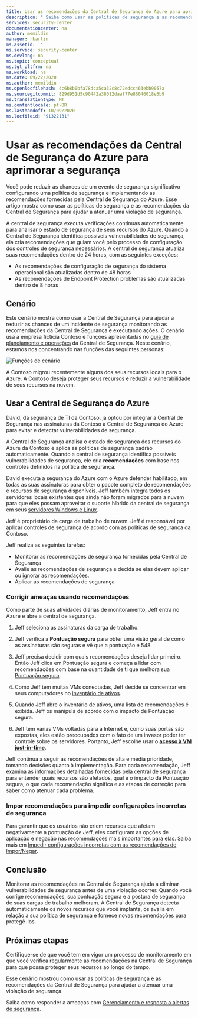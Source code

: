 ```yaml
---
title: Usar as recomendações da Central de Segurança do Azure para aprimorar a segurança | Microsoft Docs
description: " Saiba como usar as políticas de segurança e as recomendações da Central de Segurança do Azure para ajudar a atenuar um ataque de segurança. "
services: security-center
documentationcenter: na
author: memildin
manager: rkarlin
ms.assetid: ''
ms.service: security-center
ms.devlang: na
ms.topic: conceptual
ms.tgt_pltfrm: na
ms.workload: na
ms.date: 09/22/2020
ms.author: memildin
ms.openlocfilehash: 4c6b8b0bfa78dca5ca32c8c72edcc463ebb9057a
ms.sourcegitcommit: 829d951d5c90442a38012daaf77e86046018e5b9
ms.translationtype: MT
ms.contentlocale: pt-BR
ms.lasthandoff: 10/09/2020
ms.locfileid: "91322131"
---
```

# <a name="use-azure-security-center-recommendations-to-enhance-security"></a>Usar as recomendações da Central de Segurança do Azure para aprimorar a segurança

Você pode reduzir as chances de um evento de segurança significativo configurando uma política de segurança e implementando as recomendações fornecidas pela Central de Segurança do Azure. Esse artigo mostra como usar as políticas de segurança e as recomendações da Central de Segurança para ajudar a atenuar uma violação de segurança. 

A central de segurança executa verificações contínuas automaticamente para analisar o estado de segurança de seus recursos do Azure. Quando a Central de Segurança identifica possíveis vulnerabilidades de segurança, ela cria recomendações que guiam você pelo processo de configuração dos controles de segurança necessários. A central de segurança atualiza suas recomendações dentro de 24 horas, com as seguintes exceções:

- As recomendações de configuração de segurança do sistema operacional são atualizadas dentro de 48 horas
- As recomendações de Endpoint Protection problemas são atualizadas dentro de 8 horas

## <a name="scenario"></a>Cenário
Este cenário mostra como usar a Central de Segurança para ajudar a reduzir as chances de um incidente de segurança monitorando as recomendações da Central de Segurança e executando ações. O cenário usa a empresa fictícia Contoso e funções apresentadas no [guia de planejamento e operações](security-center-planning-and-operations-guide.md#security-roles-and-access-controls) da Central de Segurança. Neste cenário, estamos nos concentrando nas funções das seguintes personas:

![Funções de cenário](./media/security-center-using-recommendations/scenario-roles.png)

A Contoso migrou recentemente alguns dos seus recursos locais para o Azure. A Contoso deseja proteger seus recursos e reduzir a vulnerabilidade de seus recursos na nuvem.

## <a name="use-azure-security-center"></a>Usar a Central de Segurança do Azure
David, da segurança de TI da Contoso, já optou por integrar a Central de Segurança nas assinaturas da Contoso à Central de Segurança do Azure para evitar e detectar vulnerabilidades de segurança. 

A Central de Segurança analisa o estado de segurança dos recursos do Azure da Contoso e aplica as políticas de segurança padrão automaticamente. Quando a central de segurança identifica possíveis vulnerabilidades de segurança, ele cria **recomendações** com base nos controles definidos na política de segurança. 

David executa a segurança do Azure com o Azure defender habilitado, em todas as suas assinaturas para obter o pacote completo de recomendações e recursos de segurança disponíveis. Jeff também integra todos os servidores locais existentes que ainda não foram migrados para a nuvem para que eles possam aproveitar o suporte híbrido da central de segurança em seus [servidores Windows e Linux](quickstart-onboard-machines.md).

Jeff é proprietário da carga de trabalho de nuvem. Jeff é responsável por aplicar controles de segurança de acordo com as políticas de segurança da Contoso. 

Jeff realiza as seguintes tarefas:

- Monitorar as recomendações de segurança fornecidas pela Central de Segurança
- Avalie as recomendações de segurança e decida se elas devem aplicar ou ignorar as recomendações.
- Aplicar as recomendações de segurança

### <a name="remediate-threats-using-recommendations"></a>Corrigir ameaças usando recomendações
Como parte de suas atividades diárias de monitoramento, Jeff entra no Azure e abre a central de segurança. 

1. Jeff seleciona as assinaturas da carga de trabalho.

2. Jeff verifica a **Pontuação segura** para obter uma visão geral de como as assinaturas são seguras e vê que a pontuação é 548.

3. Jeff precisa decidir com quais recomendações deseja lidar primeiro. Então Jeff clica em Pontuação segura e começa a lidar com recomendações com base na quantidade de ti que melhora sua [Pontuação segura](secure-score-security-controls.md).

4. Como Jeff tem muitas VMs conectadas, Jeff decide se concentrar em seus computadores no [inventário de ativos](asset-inventory.md).

5. Quando Jeff abre o inventário de ativos, uma lista de recomendações é exibida. Jeff os manipula de acordo com o impacto de Pontuação segura.

6. Jeff tem várias VMs voltadas para a Internet e, como suas portas são expostas, eles estão preocupados com o fato de um invasor poder ter controle sobre os servidores. Portanto, Jeff escolhe usar o [**acesso à VM just-in-time**](security-center-just-in-time.md).

Jeff continua a seguir as recomendações de alta e média prioridade, tomando decisões quanto à implementação. Para cada recomendação, Jeff examina as informações detalhadas fornecidas pela central de segurança para entender quais recursos são afetados, qual é o impacto da Pontuação segura, o que cada recomendação significa e as etapas de correção para saber como atenuar cada problema.

### <a name="enforce-recommendations-to-prevent-security-misconfigurations"></a>Impor recomendações para impedir configurações incorretas de segurança

Para garantir que os usuários não criem recursos que afetam negativamente a pontuação de Jeff, eles configuram as opções de aplicação e negação nas recomendações mais importantes para elas. Saiba mais em [Impedir configurações incorretas com as recomendações de Impor/Negar](prevent-misconfigurations.md).


## <a name="conclusion"></a>Conclusão
Monitorar as recomendações na Central de Segurança ajuda a eliminar vulnerabilidades de segurança antes de uma violação ocorrer. Quando você corrige recomendações, sua pontuação segura e a postura de segurança de suas cargas de trabalho melhoram. A Central de Segurança detecta automaticamente os novos recursos que você implanta, os avalia em relação à sua política de segurança e fornece novas recomendações para protegê-los.


## <a name="next-steps"></a>Próximas etapas
Certifique-se de que você tem em vigor um processo de monitoramento em que você verifica regularmente as recomendações na Central de Segurança para que possa proteger seus recursos ao longo do tempo.

Esse cenário mostrou como usar as políticas de segurança e as recomendações da Central de Segurança para ajudar a atenuar uma violação de segurança.

Saiba como responder a ameaças com [Gerenciamento e resposta a alertas de segurança](security-center-managing-and-responding-alerts.md).
